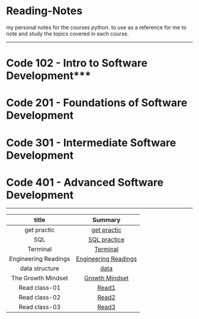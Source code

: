 
# Reading-Notes

 my personal notes for the courses python. to use as a reference for me to note and study the topics covered in each course.

---

# Code 102 - Intro to Software Development***
# Code 201 - Foundations of Software Development
# Code 301 - Intermediate Software Development
# Code 401 - Advanced Software Development


---


|       title          |                            Summary                                |
| :----------------:    |                :-----------------------------:                   |
|    get practic        |    [get practic](./readme-files/getpractic.md)                   |
|        SQL            |    [SQL practice](./readme-files/sql.md)                         |
|      Terminal         |    [Terminal](./readme-files/terminal.md)                        |
| Engineering Readings  |[Engineering Readings](./readme-files/Engineering%20Readings.md)  |
|   data structure      |[data](./readme-files/Data%20Structures%20and%20Algorithms.md)    |
| The Growth Mindset    | [Growth Mindset](./readme-files/GrowthMindset.md)                |
|   Read class-01       |       [Read1](./readme-files/read-class1.md)                     |
|   Read class-02       |       [Read2](./readme-files/read-class2.md)                     |
|   Read class-03       |       [Read3](./readme-files/read-class3.md)                     |



